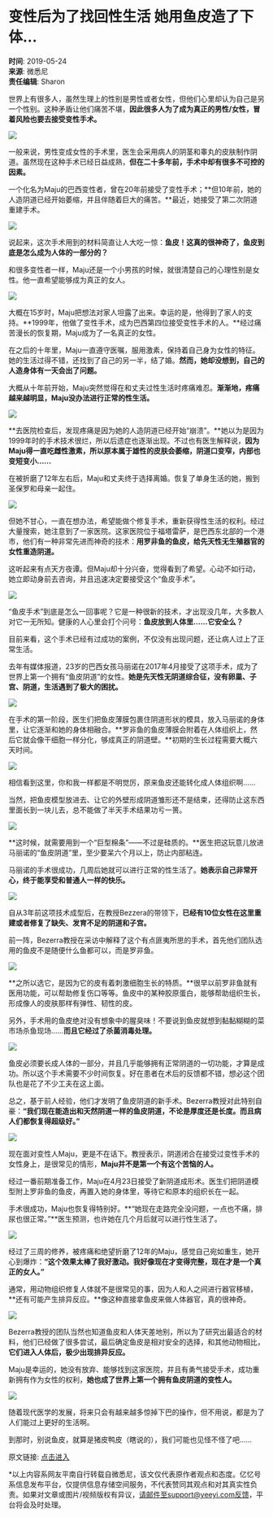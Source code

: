 # 变性后为了找回性生活 她用鱼皮造了下体...

**时间**: 2019-05-24  
**来源**: 微悉尼  
**责任编辑**: Sharon  

世界上有很多人，虽然生理上的性别是男性或者女性，但他们心里却认为自己是另一个性别。这种矛盾让他们痛苦不堪，**因此很多人为了成为真正的男性/女性，冒着风险也要去接受变性手术。**

![](https://assets.zhayieye.com/news/data/article/2019_05_24/1/pic_1558660419_42704.jpg?x-oss-process=image/format,jpg/resize,w_650,m_lfit)

一般来说，男性变成女性的手术里，医生会采用病人的阴茎和睾丸的皮肤制作阴道。虽然现在这种手术已经日益成熟，**但在二十多年前，手术中却有很多不可控的因素。**

一个化名为Maju的巴西变性者，曾在20年前接受了变性手术；**但10年前，她的人造阴道已经开始萎缩，并且伴随着巨大的痛苦。**最近，她接受了第二次阴道重建手术。

![](https://assets.zhayieye.com/news/data/article/2019_05_24/4/pic_1558660419_57800.jpg?x-oss-process=image/format,jpg/resize,w_650,m_lfit)

说起来，这次手术用到的材料简直让人大吃一惊：**鱼皮！这真的很神奇了，鱼皮到底是怎么成为人体的一部分的？**

和很多变性者一样，Maju还是一个小男孩的时候，就很清楚自己的心理性别是女性。他一直希望能够成为真正的女人。

![](https://assets.zhayieye.com/news/data/article/2019_05_24/5/pic_1558660420_61911.jpg?x-oss-process=image/format,jpg/resize,w_650,m_lfit)

大概在15岁时，Maju把想法对家人坦露了出来。幸运的是，他得到了家人的支持。**1999年，他做了变性手术，成为巴西第四位接受变性手术的人。**经过痛苦漫长的恢复期，Maju成为了一名真正的女性。

在之后的十年里，Maju一直遵守医嘱，服用激素，保持着自己身为女性的特征。她的生活过得不错，还找到了自己的另一半，结了婚。**然而，她却没想到，自己的人造身体有一天会出了问题。**

大概从十年前开始，Maju突然觉得在和丈夫过性生活时疼痛难忍。**渐渐地，疼痛越来越明显，Maju没办法进行正常的性生活。**

![](https://assets.zhayieye.com/news/data/article/2019_05_24/1/pic_1558660420_24219.jpg?x-oss-process=image/format,jpg/resize,w_650,m_lfit)

**去医院检查后，发现疼痛是因为她的人造阴道已经开始“崩溃”。**她以为是因为1999年时的手术技术很烂，所以后遗症也逐渐出现。不过也有医生解释说，**因为Maju得一直吃雌性激素，所以原本属于雄性的皮肤会萎缩，阴道口变窄，内部也变短变小……**

在被折磨了12年左右后，Maju和丈夫终于选择离婚。恢复了单身生活的她，搬到圣保罗和母亲一起住。

![](https://assets.zhayieye.com/news/data/article/2019_05_24/4/pic_1558660421_46232.jpg?x-oss-process=image/format,jpg/resize,w_650,m_lfit)

但她不甘心，一直在想办法，希望能做个修复手术，重新获得性生活的权利。经过大量搜索，她注意到了一家医院。这家医院位于福塔雷萨，是巴西东北部的一个港市，他们有一种非常先进而神奇的技术：**用罗非鱼的鱼皮，给先天性无生殖器官的女性重造阴道。**

这听起来有点天方夜谭。但Maju却十分兴奋，觉得看到了希望。心动不如行动，她立即动身前去咨询，并且迅速决定要接受这个“鱼皮手术”。

![](https://assets.zhayieye.com/news/data/article/2019_05_24/7/pic_1558660421_41579.jpg?x-oss-process=image/format,jpg/resize,w_650,m_lfit)

“鱼皮手术”到底是怎么一回事呢？它是一种很新的技术，才出现没几年，大多数人对它一无所知。健康的人心里会打个问号：**鱼皮放到人体里……它安全么？**

目前来看，这个手术已经有过成功的案例，不仅没有出现问题，还让病人过上了正常生活。

去年有媒体报道，23岁的巴西女孩马丽诺在2017年4月接受了这项手术，成为了世界上第一个拥有“鱼皮阴道”的女性。**她是先天性无阴道综合征，没有卵巢、子宫、阴道，生活遇到了极大的困扰。**

![](https://assets.zhayieye.com/news/data/article/2019_05_24/8/pic_1558660422_47126.jpg?x-oss-process=image/format,jpg/resize,w_650,m_lfit)

在手术的第一阶段，医生们把鱼皮薄膜包裹住阴道形状的模具，放入马丽诺的身体里，让它逐渐和她的身体相融合。**罗非鱼的鱼皮薄膜会附着在人体组织上，然后它就会像干细胞一样分化，够成真正的阴道壁。**初期的生长过程需要大概六天时间。

![](https://assets.zhayieye.com/news/data/article/2019_05_24/9/pic_1558660422_49776.jpg?x-oss-process=image/format,jpg/resize,w_650,m_lfit)

相信看到这里，你和我一样都是不明觉厉，原来鱼皮还能转化成人体组织啊……

当然，把鱼皮模型放进去、让它的外壁形成阴道雏形还不是结束，还得防止这东西里面长到一块儿去，总不能做了半天手术结果功亏一篑。

![](https://assets.zhayieye.com/news/data/article/2019_05_24/3/pic_1558660423_60493.jpg?x-oss-process=image/format,jpg/resize,w_650,m_lfit)

**这时候，就需要用到一个“巨型棉条”——不过是硅质的。**医生把这玩意儿放进马丽诺的“鱼皮阴道”里，至少要呆六个月以上，防止内部粘连。

马丽诺的手术很成功，几周后她就可以进行正常的性生活了。**她表示自己非常开心，终于能享受和普通人一样的快乐。**

![](https://assets.zhayieye.com/news/data/article/2019_05_24/3/pic_1558660423_74998.jpg?x-oss-process=image/format,jpg/resize,w_650,m_lfit)

自从3年前这项技术成型后，在教授Bezzera的带领下，**已经有10位女性在这里重建或者修复了缺失、发育不足的阴道和子宫。**

前一阵，Bezerra教授在采访中解释了这个有点匪夷所思的手术，首先他们团队选用的鱼皮不是随便什么鱼都可以，而是罗非鱼。

![](https://assets.zhayieye.com/news/data/article/2019_05_24/6/pic_1558660426_86597.jpg?x-oss-process=image/format,jpg/resize,w_650,m_lfit)

**之所以选它，是因为它的皮有着刺激细胞生长的特质。**很早以前罗非鱼就有医用功能，可以帮助修复伤口等等。鱼皮中的某种胶原蛋白，能够帮助组织生长，形成像人的皮肤那样有弹性、韧性的皮。

另外，手术用的鱼皮绝对没有想象中的腥臭味！不要说到鱼皮就想到黏黏糊糊的菜市场杀鱼现场……**而且它经过了杀菌消毒处理。**

![](https://assets.zhayieye.com/news/data/article/2019_05_24/5/pic_1558660427_60827.jpg?x-oss-process=image/format,jpg/resize,w_650,m_lfit)

鱼皮必须要长成人体的一部分，并且几乎能够拥有正常阴道的一切功能，才算是成功。所以这个手术需要不少时间恢复。好在患者在术后的反馈都不错，想必这个团队也是花了不少工夫在这上面。

总之，基于前人经验，他们才发明了鱼皮阴道的新手术。Bezerra教授对此特别自豪：**“我们现在能造出和天然阴道一样的鱼皮阴道，不论是厚度还是长度。而且病人们都恢复得超级好。”**

![](https://assets.zhayieye.com/news/data/article/2019_05_24/6/pic_1558660427_36399.jpg?x-oss-process=image/format,jpg/resize,w_650,m_lfit)

现在面对变性人Maju，更是不在话下。教授表示，阴道闭合在接受过变性手术的女性身上，是很常见的情形，**Maju并不是第一个有这个苦恼的人。**

经过一番前期准备工作，Maju在4月23日接受了新阴道成形术。医生们把阴道模型附上罗非鱼的鱼皮，再置入她的身体里，等待它和原本的组织长在一起。

手术很成功，Maju也恢复得特别好。**“她现在走路完全没问题，一点也不痛，排尿也很正常。”**医生预测，也许她在几个月后就可以进行性生活了。

![](https://assets.zhayieye.com/news/data/article/2019_05_24/8/pic_1558660428_22787.jpg?x-oss-process=image/format,jpg/resize,w_650,m_lfit)

经过了三周的修养，被疼痛和绝望折磨了12年的Maju，感觉自己宛如重生，她开心到爆炸：**“这个效果太棒了我好激动。我好像现在才变得完整，现在才是一个真正的女人。”**

通常，用动物组织修复人体就不是很常见的事，因为人和人之间进行器官移植，**还有可能产生排异反应。**像这种直接拿鱼皮来做人体器官，真的很神奇。

![](https://assets.zhayieye.com/news/data/article/2019_05_24/0/pic_1558660428_55079.jpg?x-oss-process=image/format,jpg/resize,w_650,m_lfit)

Bezerra教授的团队当然也知道鱼皮和人体天差地别，所以为了研究出最适合的材料，他们已经做了很多尝试，最后确定鱼皮是相对安全的选择，和其他动物相比，**它们进入人体后，极少出现排异反应。**

Maju是幸运的，她没有放弃、能够找到这家医院，并且有勇气接受手术，成功重新拥有作为女性的权利，**她也成了世界上第一个拥有鱼皮阴道的变性人。**

![](https://assets.zhayieye.com/news/data/article/2019_05_24/9/pic_1558660428_88343.jpg?x-oss-process=image/format,jpg/resize,w_650,m_lfit)

随着现代医学的发展，将来只会有越来越多惊掉下巴的操作，但不用说，都是为了人们能过上更好的生活啊。

到那时，别说鱼皮，就算是猪皮鸭皮（瞎说的），我们可能也见怪不怪了吧……

原文链接: [点击进入](https://mp.weixin.qq.com/s?__biz=MjM5MzAyMzM2MA==&mid=2650521091&idx=4&sn=b70deb42f0b6654adce20f27add4625c&chksm=be924aec89e5c3fa791c7fd0dc484108d36bdc33257cb4e621e178dca4444672fd5fcda12004&scene=0&xtrack=1&key=4e3623f5f138116db62a3beda2a9813dd7fc6beeabeaeb40408988e00b77cd69a4677ce92b11c74af1b27968ae17e5aac507a7ed8e77d6177059be92afda917415a2cce68a30edc47e2c277388aa8b6d&ascene=1&uin=MTg2NzAzODIyNg%3D%3D&devicetype=Windows+10&version=62060739&lang=zh_CN&pass_ticket=QPZWuZIu%2BzGOBMeokfFwXuUg803MEiyIFFt0KOnYEkaKnMA0XGKdXnZ1CXJjMOFX)

\*以上内容系网友平南自行转载自微悉尼，该文仅代表原作者观点和态度。亿忆号系信息发布平台，仅提供信息存储空间服务，不代表赞同其观点和对其真实性负责。如果对文章或图片/视频版权有异议，请邮件至support@yeeyi.com反馈，平台将会及时处理。